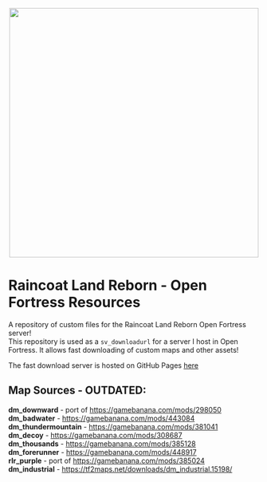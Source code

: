 <p align="center">
  <img src="https://toxxythetrash.github.io/RLR-OFResources/motd/banner.png" width="500">
</p>

# Raincoat Land Reborn - Open Fortress Resources
A repository of custom files for the Raincoat Land Reborn Open Fortress server!  
This repository is used as a `sv_downloadurl` for a server I host in Open Fortress. It allows fast downloading of custom maps and other assets!  

The fast download server is hosted on GitHub Pages [here](https://toxxythetrash.github.io/RLR-OFResources/open_fortress/)

## Map Sources - OUTDATED:  
**dm_downward** - port of https://gamebanana.com/mods/298050  
**dm_badwater** - https://gamebanana.com/mods/443084  
**dm_thundermountain** - https://gamebanana.com/mods/381041  
**dm_decoy** - https://gamebanana.com/mods/308687  
**dm_thousands** - https://gamebanana.com/mods/385128  
**dm_forerunner** - https://gamebanana.com/mods/448917  
**rlr_purple** - port of https://gamebanana.com/mods/385024  
**dm_industrial** - https://tf2maps.net/downloads/dm_industrial.15198/  
